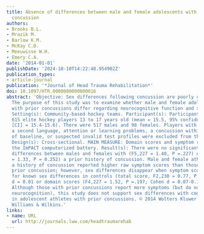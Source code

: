 ```yaml
---
title: Absence of differences between male and female adolescents with prior sport
  concussion
authors:
- Brooks B.L.
- Mrazik M.
- Barlow K.M.
- McKay C.D.
- Meeuwisse W.H.
- Emery C.A.
date: '2014-01-01'
publishDate: '2024-10-10T14:22:48.954902Z'
publication_types:
- article-journal
publication: '*Journal of Head Trauma Rehabilitation*'
doi: 10.1097/HTR.0000000000000016
abstract: 'Objective: Sex differences following concussion are poorly understood.
  The purpose of this study was to examine whether male and female adolescent athletes
  with prior concussions differ regarding neurocognitive function and symptom reporting.
  Setting(s): Community-based hockey teams. Participant(s): Participants included
  615 elite hockey players 13 to 17 years old (mean = 15.5, 95% confidence interval
  [CI] = 15.4-15.6). There were 517 males and 98 females. Players with English as
  a second language, attention or learning problems, a concussion within 6 months
  of baseline, or suspected invalid test profiles were excluded from these analyses.
  Design(s): Cross-sectional. MAIN MEASURE: Domain scores and symptom ratings from
  the ImPACT computerized battery. Result(s): There were no significant neurocognitive
  differences between males and females with (F5,227 = 1.40, P =.227) or without (F5,376
  = 1.33, P = 0.252) a prior history of concussion. Male and female athletes with
  a history of concussion reported higher raw symptom scores than those without a
  prior concussion; however, sex differences disappear when symptom scores are adjusted
  for known sex differences in controls (total score, F2,230 = 0.77, P =.46; Cohen
  d = 0.01 or domain scores (F4,227 = 1.52, P =.197; Cohen d = 0.07-0.18). Conclusion(s):
  Although those with prior concussions report more symptoms (but do not differ on
  neurocognition), this study does not support sex differences with cognition or symptoms
  in adolescent athletes with prior concussions. © 2014 Wolters Kluwer Health Lippincott
  Williams & Wilkins.'
links:
- name: URL
  url: http://journals.lww.com/headtraumarehab
---
```

